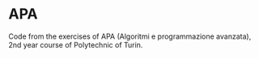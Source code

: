 # APA
Code from the exercises of APA (Algoritmi e programmazione avanzata), 2nd year course of Polytechnic of Turin.
